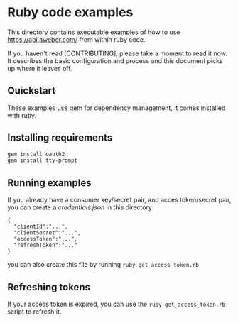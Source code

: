 
# Ruby code examples

This directory contains executable examples of how to use https://api.aweber.com/ from within ruby code.

If you haven't read [CONTRIBUTING], please take a moment to read it now.  It describes the basic configuration and process and this document picks up where it leaves off.

## Quickstart 

These examples use gem for dependency management, it comes installed with ruby.

## Installing requirements

```bash
gem install oauth2
gem install tty-prompt
```




## Running examples

If you already have a consumer key/secret pair, and acces token/secret pair, you can create a *credentials.json* in this directory:

```
{
  "clientId":"...",
  "clientSecret":"...",
  "accessToken":"...",
  "refreshToken":"..."
}
```

you can also create this file by running `ruby get_access_token.rb`


## Refreshing tokens
If your access token is expired, you can use the `ruby get_access_token.rb` script to refresh it.
